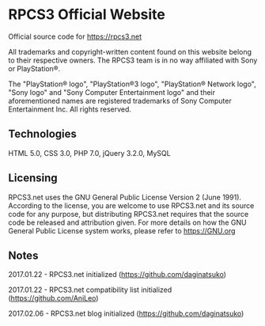 # RPCS3 Official Website
Official source code for https://rpcs3.net

All trademarks and copyright-written content found on this website belong to their respective owners. The RPCS3 team is in no way affiliated with Sony or PlayStation®. 

The "PlayStation® logo", "PlayStation®3 logo", "PlayStation® Network logo", "Sony logo" and "Sony Computer Entertainment logo" and their aforementioned names are registered trademarks of Sony Computer Entertainment Inc. All rights reserved.

## Technologies
HTML 5.0, CSS 3.0, PHP 7.0, jQuery 3.2.0, MySQL

## Licensing
RPCS3.net uses the GNU General Public License Version 2 (June 1991). According to the license, you are welcome to use RPCS3.net and its source code for any purpose, but distributing RPCS3.net requires that the source code be released and attribution given. For more details on how the GNU General Public License system works, please refer to https://GNU.org

## Notes
2017.01.22 - RPCS3.net initialized (https://github.com/daginatsuko)

2017.01.22 - RPCS3.net compatibility list initialized (https://github.com/AniLeo)

2017.02.06 - RPCS3.net blog initialized  (https://github.com/daginatsuko)
